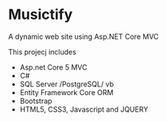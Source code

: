 # Musictify

A dynamic web site using Asp.NET Core MVC  

This projecj includes 

- Asp.net Core 5 MVC
- C#
- SQL Server /PostgreSQL/ vb
- Entity Framework Core ORM
- Bootstrap 
- HTML5, CSS3, Javascript and JQUERY

